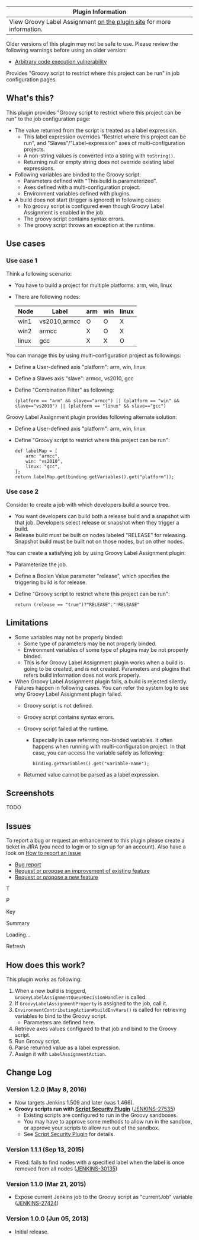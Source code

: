 | Plugin Information                                                                                                          |
|-----------------------------------------------------------------------------------------------------------------------------|
| View Groovy Label Assignment [on the plugin site](https://plugins.jenkins.io/groovy-label-assignment) for more information. |

Older versions of this plugin may not be safe to use. Please review the
following warnings before using an older version:

-   [Arbitrary code execution
    vulnerability](https://jenkins.io/security/advisory/2017-04-10/)

Provides "Groovy script to restrict where this project can be run" in
job configuration pages.

## What's this?

This plugin provides "Groovy script to restrict where this project can
be run" to the job configuration page:

-   The value returned from the script is treated as a label expression.
    -   This label expression overrides "Restrict where this project can
        be run", and "Slaves"/"Label-expression" axes of
        multi-configuration projects.
    -   A non-string values is converted into a string with
        `toString()`.
    -   Returning null or empty string does not override existing label
        expressions.
-   Following variables are binded to the Groovy script:
    -   Parameters defined with "This build is parameterized".
    -   Axes defined with a multi-configuration project.
    -   Environment variables defined with plugins.
-   A build does not start (trigger is ignored) in following cases:
    -   No groovy script is configured even though Groovy Label
        Assignment is enabled in the job.
    -   The groovy script contains syntax errors.
    -   The groovy script throws an exception at the runtime.

## Use cases

### Use case 1

Think a following scenario:

-   You have to build a project for multiple platforms: arm, win, linux
-   There are following nodes:

    | Node  | Label        | arm | win | linux |
    |-------|--------------|-----|-----|-------|
    | win1  | vs2010,armcc | O   | O   | X     |
    | win2  | armcc        | X   | O   | X     |
    | linux | gcc          | X   | X   | O     |

You can manage this by using multi-configuration project as followings:

-   Define a User-defined axis "platform": arm, win, linux
-   Define a Slaves axis "slave": armcc, vs2010, gcc
-   Define "Combination Filter" as following:

    ``` syntaxhighlighter-pre
    (platform == "arm" && slave=="armcc") || (platform == "win" && slave=="vs2010") || (platform == "linux" && slave=="gcc")
    ```

Groovy Label Assignment plugin provides following alternate solution:

-   Define a User-defined axis "platform": arm, win, linux
-   Define "Groovy script to restrict where this project can be run":

    ``` syntaxhighlighter-pre
    def labelMap = [
        arm: "armcc",
        win: "vs2010",
        linux: "gcc",
    ];
    return labelMap.get(binding.getVariables().get("platform"));
    ```

### Use case 2

Consider to create a job with which developers build a source tree.

-   You want developers can build both a release build and a snapshot
    with that job. Developers select release or snapshot when they
    trigger a build.
-   Release build must be built on nodes labeled "RELEASE" for
    releasing. Snapshot build must be built not on those nodes, but on
    other nodes.

You can create a satisfying job by using Groovy Label Assignment plugin:

-   Parameterize the job.
-   Define a Boolen Value parameter "release", which specifies the
    triggering build is for release.
-   Define "Groovy script to restrict where this project can be run":

    ``` syntaxhighlighter-pre
    return (release == "true")?"RELEASE":"!RELEASE"
    ```

## Limitations

-   Some variables may not be properly binded:
    -   Some type of parameters may be not properly binded.
    -   Environment variables of some type of plugins may be not
        properly binded.
    -   This is for Groovy Label Assignment plugin works when a build is
        going to be created, and is not created. Parameters and plugins
        that refers build information does not work properly.
-   When Groovy Label Assignment plugin fails, a build is rejected
    silently. Failures happen in following cases. You can refer the
    system log to see why Groovy Label Assignment plugin failed.
    -   Groovy script is not defined.
    -   Groovy script contains syntax errors.
    -   Groovy script failed at the runtime.
        -   Especially in case referring non-binded variables. It often
            happens when running with multi-configuration project. In
            that case, you can access the variable safely as following:

            ``` syntaxhighlighter-pre
            binding.getVariables().get("variable-name");
            ```

    -   Returned value cannot be parsed as a label expression.

## Screenshots

TODO

## Issues

To report a bug or request an enhancement to this plugin please create a
ticket in JIRA (you need to login or to sign up for an account). Also
have a look on [How to report an
issue](http://localhost:8085/display/JENKINS/How+to+report+an+issue)

-   [Bug
    report](https://issues.jenkins-ci.org/secure/CreateIssueDetails!init.jspa?pid=10172&issuetype=1&components=17655&priority=4&assignee=ikedam)
-   [Request or propose an improvement of existing
    feature](https://issues.jenkins-ci.org/secure/CreateIssueDetails!init.jspa?pid=10172&issuetype=4&components=17655&priority=4)
-   [Request or propose a new
    feature](https://issues.jenkins-ci.org/secure/CreateIssueDetails!init.jspa?pid=10172&issuetype=2&components=17655&priority=4)

T

P

Key

Summary

Loading...

Refresh

## How does this work?

This plugin works as following:

1.  When a new build is triggerd,
    `GroovyLabelAssignmentQueueDecisionHandler` is called.
2.  If `GroovyLabelAssignmentProperty` is assigned to the job, call it.
3.  `EnvironmentContributingAction#buildEnvVars()` is called for
    retrieving variables to bind to the Groovy script.
    -   Parameters are defined here.
4.  Retrieve axes values configured to that job and bind to the Groovy
    script.
5.  Run Groovy script.
6.  Parse returned value as a label expression.
7.  Assign it with `LabelAssignmentAction`.

## Change Log

### Version 1.2.0 (May 8, 2016)

-   Now targets Jenkins 1.509 and later (was 1.466).
-   **Groovy scripts run with [Script Security
    Plugin](http://localhost:8085/display/JENKINS/Script+Security+Plugin)**
    ([JENKINS-27535](https://issues.jenkins-ci.org/browse/JENKINS-27535))
    -   Existing scripts are configured to run in the Groovy sandboxes.
    -   You may have to approve some methods to allow run in the
        sandbox, or approve your scripts to allow run out of the
        sandbox.
    -   See [Script Security
        Plugin](http://localhost:8085/display/JENKINS/Script+Security+Plugin)
        for details.

### Version 1.1.1 (Sep 13, 2015)

-   Fixed: fails to find nodes with a specified label when the label is
    once removed from all nodes
    ([JENKINS-30135](https://issues.jenkins-ci.org/browse/JENKINS-30135))

### Version 1.1.0 (Mar 21, 2015)

-   Expose current Jenkins job to the Groovy script as "currentJob"
    variable
    ([JENKINS-27424](https://issues.jenkins-ci.org/browse/JENKINS-27424))

### Version 1.0.0 (Jun 05, 2013)

-   Initial release.
